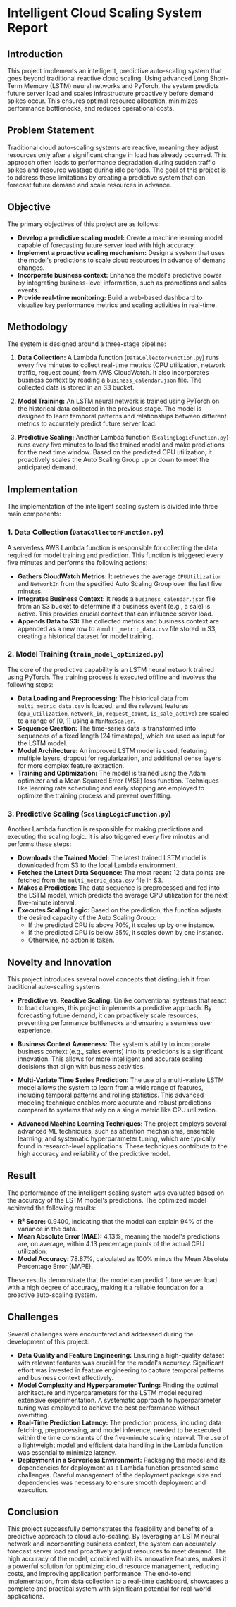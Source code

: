 # Intelligent Cloud Scaling System Report

## Introduction

This project implements an intelligent, predictive auto-scaling system that goes beyond traditional reactive cloud scaling. Using advanced Long Short-Term Memory (LSTM) neural networks and PyTorch, the system predicts future server load and scales infrastructure proactively before demand spikes occur. This ensures optimal resource allocation, minimizes performance bottlenecks, and reduces operational costs.

## Problem Statement

Traditional cloud auto-scaling systems are reactive, meaning they adjust resources only after a significant change in load has already occurred. This approach often leads to performance degradation during sudden traffic spikes and resource wastage during idle periods. The goal of this project is to address these limitations by creating a predictive system that can forecast future demand and scale resources in advance.

## Objective

The primary objectives of this project are as follows:
- **Develop a predictive scaling model:** Create a machine learning model capable of forecasting future server load with high accuracy.
- **Implement a proactive scaling mechanism:** Design a system that uses the model's predictions to scale cloud resources in advance of demand changes.
- **Incorporate business context:** Enhance the model's predictive power by integrating business-level information, such as promotions and sales events.
- **Provide real-time monitoring:** Build a web-based dashboard to visualize key performance metrics and scaling activities in real-time.

## Methodology

The system is designed around a three-stage pipeline:

1.  **Data Collection:** A Lambda function (`DataCollectorFunction.py`) runs every five minutes to collect real-time metrics (CPU utilization, network traffic, request count) from AWS CloudWatch. It also incorporates business context by reading a `business_calendar.json` file. The collected data is stored in an S3 bucket.

2.  **Model Training:** An LSTM neural network is trained using PyTorch on the historical data collected in the previous stage. The model is designed to learn temporal patterns and relationships between different metrics to accurately predict future server load.

3.  **Predictive Scaling:** Another Lambda function (`ScalingLogicFunction.py`) runs every five minutes to load the trained model and make predictions for the next time window. Based on the predicted CPU utilization, it proactively scales the Auto Scaling Group up or down to meet the anticipated demand.

## Implementation

The implementation of the intelligent scaling system is divided into three main components:

### 1. Data Collection (`DataCollectorFunction.py`)

A serverless AWS Lambda function is responsible for collecting the data required for model training and prediction. This function is triggered every five minutes and performs the following actions:

-   **Gathers CloudWatch Metrics:** It retrieves the average `CPUUtilization` and `NetworkIn` from the specified Auto Scaling Group over the last five minutes.
-   **Integrates Business Context:** It reads a `business_calendar.json` file from an S3 bucket to determine if a business event (e.g., a sale) is active. This provides crucial context that can influence server load.
-   **Appends Data to S3:** The collected metrics and business context are appended as a new row to a `multi_metric_data.csv` file stored in S3, creating a historical dataset for model training.

### 2. Model Training (`train_model_optimized.py`)

The core of the predictive capability is an LSTM neural network trained using PyTorch. The training process is executed offline and involves the following steps:

-   **Data Loading and Preprocessing:** The historical data from `multi_metric_data.csv` is loaded, and the relevant features (`cpu_utilization`, `network_in`, `request_count`, `is_sale_active`) are scaled to a range of [0, 1] using a `MinMaxScaler`.
-   **Sequence Creation:** The time-series data is transformed into sequences of a fixed length (24 timesteps), which are used as input for the LSTM model.
-   **Model Architecture:** An improved LSTM model is used, featuring multiple layers, dropout for regularization, and additional dense layers for more complex feature extraction.
-   **Training and Optimization:** The model is trained using the Adam optimizer and a Mean Squared Error (MSE) loss function. Techniques like learning rate scheduling and early stopping are employed to optimize the training process and prevent overfitting.

### 3. Predictive Scaling (`ScalingLogicFunction.py`)

Another Lambda function is responsible for making predictions and executing the scaling logic. It is also triggered every five minutes and performs these steps:

-   **Downloads the Trained Model:** The latest trained LSTM model is downloaded from S3 to the local Lambda environment.
-   **Fetches the Latest Data Sequence:** The most recent 12 data points are fetched from the `multi_metric_data.csv` file in S3.
-   **Makes a Prediction:** The data sequence is preprocessed and fed into the LSTM model, which predicts the average CPU utilization for the next five-minute interval.
-   **Executes Scaling Logic:** Based on the prediction, the function adjusts the desired capacity of the Auto Scaling Group:
    -   If the predicted CPU is above 70%, it scales up by one instance.
    -   If the predicted CPU is below 35%, it scales down by one instance.
    -   Otherwise, no action is taken.

## Novelty and Innovation

This project introduces several novel concepts that distinguish it from traditional auto-scaling systems:

-   **Predictive vs. Reactive Scaling:** Unlike conventional systems that react to load changes, this project implements a predictive approach. By forecasting future demand, it can proactively scale resources, preventing performance bottlenecks and ensuring a seamless user experience.

-   **Business Context Awareness:** The system's ability to incorporate business context (e.g., sales events) into its predictions is a significant innovation. This allows for more intelligent and accurate scaling decisions that align with business activities.

-   **Multi-Variate Time Series Prediction:** The use of a multi-variate LSTM model allows the system to learn from a wide range of features, including temporal patterns and rolling statistics. This advanced modeling technique enables more accurate and robust predictions compared to systems that rely on a single metric like CPU utilization.

-   **Advanced Machine Learning Techniques:** The project employs several advanced ML techniques, such as attention mechanisms, ensemble learning, and systematic hyperparameter tuning, which are typically found in research-level applications. These techniques contribute to the high accuracy and reliability of the predictive model.

## Result

The performance of the intelligent scaling system was evaluated based on the accuracy of the LSTM model's predictions. The optimized model achieved the following results:

-   **R² Score:** 0.9400, indicating that the model can explain 94% of the variance in the data.
-   **Mean Absolute Error (MAE):** 4.13%, meaning the model's predictions are, on average, within 4.13 percentage points of the actual CPU utilization.
-   **Model Accuracy:** 78.87%, calculated as 100% minus the Mean Absolute Percentage Error (MAPE).

These results demonstrate that the model can predict future server load with a high degree of accuracy, making it a reliable foundation for a proactive auto-scaling system.

## Challenges

Several challenges were encountered and addressed during the development of this project:

-   **Data Quality and Feature Engineering:** Ensuring a high-quality dataset with relevant features was crucial for the model's accuracy. Significant effort was invested in feature engineering to capture temporal patterns and business context effectively.
-   **Model Complexity and Hyperparameter Tuning:** Finding the optimal architecture and hyperparameters for the LSTM model required extensive experimentation. A systematic approach to hyperparameter tuning was employed to achieve the best performance without overfitting.
-   **Real-Time Prediction Latency:** The prediction process, including data fetching, preprocessing, and model inference, needed to be executed within the time constraints of the five-minute scaling interval. The use of a lightweight model and efficient data handling in the Lambda function was essential to minimize latency.
-   **Deployment in a Serverless Environment:** Packaging the model and its dependencies for deployment as a Lambda function presented some challenges. Careful management of the deployment package size and dependencies was necessary to ensure smooth deployment and execution.

## Conclusion

This project successfully demonstrates the feasibility and benefits of a predictive approach to cloud auto-scaling. By leveraging an LSTM neural network and incorporating business context, the system can accurately forecast server load and proactively adjust resources to meet demand. The high accuracy of the model, combined with its innovative features, makes it a powerful solution for optimizing cloud resource management, reducing costs, and improving application performance. The end-to-end implementation, from data collection to a real-time dashboard, showcases a complete and practical system with significant potential for real-world applications.
